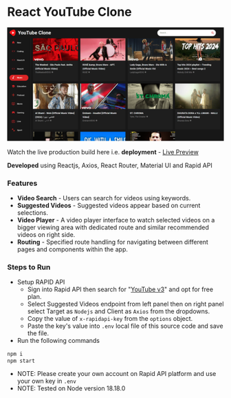 # React YouTube Clone

![cover](https://github.com/abhinavg916/react-youtube-clone/blob/main/YouTube%20Clone%20Cover.png)

Watch the live production build here i.e. **deployment** - [Live Preview](https://672c96effae3994251b3d588--lively-alfajores-8d4a03.netlify.app/)

**Developed** using Reactjs, Axios, React Router, Material UI and Rapid API

### Features

- **Video Search** - Users can search for videos using keywords.
- **Suggested Videos** - Suggested videos appear based on current selections.
- **Video Player** - A video player interface to watch selected videos on a bigger viewing area with dedicated route and similar recommended videos on right side.
- **Routing** - Specified route handling for navigating between different pages and components within the app.

### Steps to Run

- Setup RAPID API
  - Sign into Rapid API then search for "[YouTube v3](https://rapidapi.com/ytdlfree/api/youtube-v31)" and opt for free plan.
  - Select Suggested Videos endpoint from left panel then on right panel select Target as `Nodejs` and Client as `Axios` from the dropdowns.
  - Copy the value of `x-rapidapi-key` from the `options` object.
  - Paste the key's value into `.env` local file of this source code and save the file.
- Run the following commands

```
npm i
npm start
```

- NOTE: Please create your own account on Rapid API platform and use your own key in `.env`
- NOTE: Tested on Node version 18.18.0
